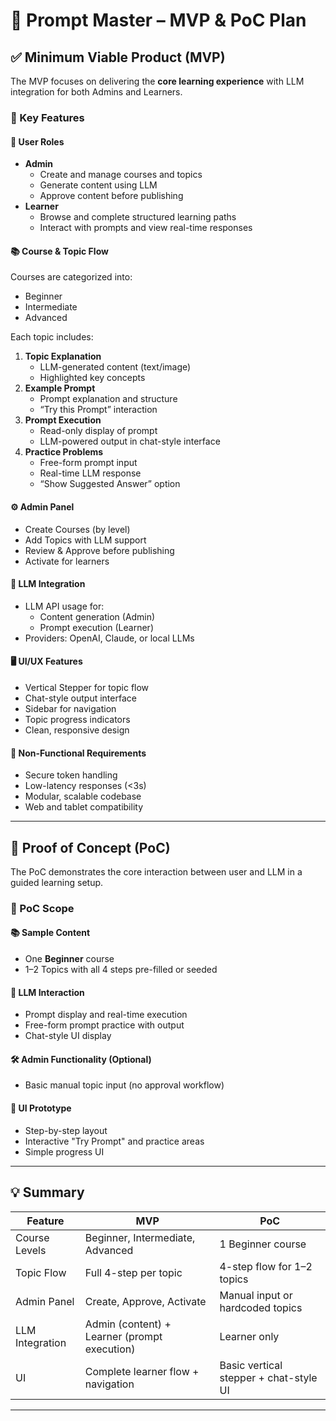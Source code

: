 # 📘 Prompt Master – MVP & PoC Plan

## ✅ Minimum Viable Product (MVP)

The MVP focuses on delivering the **core learning experience** with LLM integration for both Admins and Learners.

### 🎯 Key Features

#### 👤 User Roles
- **Admin**
  - Create and manage courses and topics
  - Generate content using LLM
  - Approve content before publishing
- **Learner**
  - Browse and complete structured learning paths
  - Interact with prompts and view real-time responses

#### 📚 Course & Topic Flow
Courses are categorized into:
- Beginner
- Intermediate
- Advanced

Each topic includes:
1. **Topic Explanation**
   - LLM-generated content (text/image)
   - Highlighted key concepts
2. **Example Prompt**
   - Prompt explanation and structure
   - “Try this Prompt” interaction
3. **Prompt Execution**
   - Read-only display of prompt
   - LLM-powered output in chat-style interface
4. **Practice Problems**
   - Free-form prompt input
   - Real-time LLM response
   - “Show Suggested Answer” option

#### ⚙️ Admin Panel
- Create Courses (by level)
- Add Topics with LLM support
- Review & Approve before publishing
- Activate for learners

#### 🤖 LLM Integration
- LLM API usage for:
  - Content generation (Admin)
  - Prompt execution (Learner)
- Providers: OpenAI, Claude, or local LLMs

#### 🖥️ UI/UX Features
- Vertical Stepper for topic flow
- Chat-style output interface
- Sidebar for navigation
- Topic progress indicators
- Clean, responsive design

#### 🔐 Non-Functional Requirements
- Secure token handling
- Low-latency responses (<3s)
- Modular, scalable codebase
- Web and tablet compatibility

---

## 🚀 Proof of Concept (PoC)

The PoC demonstrates the core interaction between user and LLM in a guided learning setup.

### 🧪 PoC Scope

#### 📚 Sample Content
- One **Beginner** course
- 1–2 Topics with all 4 steps pre-filled or seeded

#### 🧠 LLM Interaction
- Prompt display and real-time execution
- Free-form prompt practice with output
- Chat-style UI display

#### 🛠️ Admin Functionality (Optional)
- Basic manual topic input (no approval workflow)

#### 🧩 UI Prototype
- Step-by-step layout
- Interactive "Try Prompt" and practice areas
- Simple progress UI

---

## 💡 Summary

| Feature          | MVP                                          | PoC                                      |
|------------------|-----------------------------------------------|-------------------------------------------|
| Course Levels     | Beginner, Intermediate, Advanced              | 1 Beginner course                         |
| Topic Flow        | Full 4-step per topic                         | 4-step flow for 1–2 topics                |
| Admin Panel       | Create, Approve, Activate                     | Manual input or hardcoded topics          |
| LLM Integration   | Admin (content) + Learner (prompt execution)  | Learner only                              |
| UI                | Complete learner flow + navigation            | Basic vertical stepper + chat-style UI    |

---
